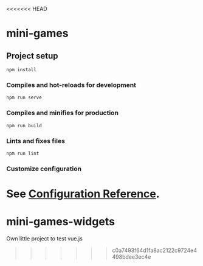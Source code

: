 <<<<<<< HEAD
# mini-games

## Project setup
```
npm install
```

### Compiles and hot-reloads for development
```
npm run serve
```

### Compiles and minifies for production
```
npm run build
```

### Lints and fixes files
```
npm run lint
```

### Customize configuration
See [Configuration Reference](https://cli.vuejs.org/config/).
=======
# mini-games-widgets
Own little project to test vue.js
>>>>>>> c0a7493f64d1fa8ac2122c9724e4498bdee3ec4e
